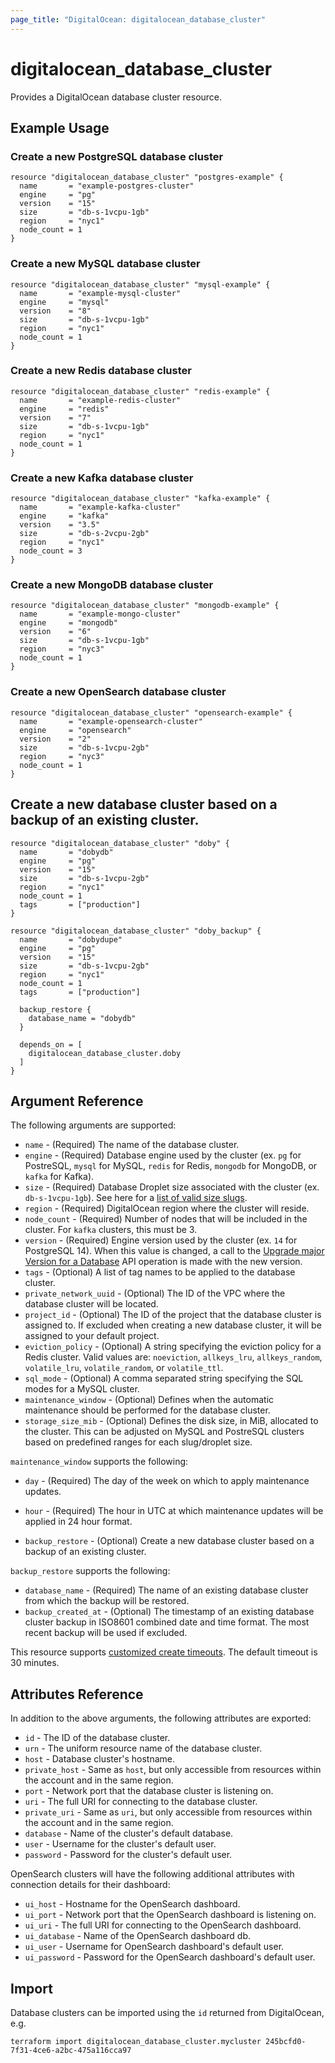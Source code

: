 ```yaml
---
page_title: "DigitalOcean: digitalocean_database_cluster"
---
```


# digitalocean\_database\_cluster

Provides a DigitalOcean database cluster resource.

## Example Usage

### Create a new PostgreSQL database cluster
```hcl
resource "digitalocean_database_cluster" "postgres-example" {
  name       = "example-postgres-cluster"
  engine     = "pg"
  version    = "15"
  size       = "db-s-1vcpu-1gb"
  region     = "nyc1"
  node_count = 1
}
```

### Create a new MySQL database cluster
```hcl
resource "digitalocean_database_cluster" "mysql-example" {
  name       = "example-mysql-cluster"
  engine     = "mysql"
  version    = "8"
  size       = "db-s-1vcpu-1gb"
  region     = "nyc1"
  node_count = 1
}
```

### Create a new Redis database cluster
```hcl
resource "digitalocean_database_cluster" "redis-example" {
  name       = "example-redis-cluster"
  engine     = "redis"
  version    = "7"
  size       = "db-s-1vcpu-1gb"
  region     = "nyc1"
  node_count = 1
}
```

### Create a new Kafka database cluster
```hcl
resource "digitalocean_database_cluster" "kafka-example" {
  name       = "example-kafka-cluster"
  engine     = "kafka"
  version    = "3.5"
  size       = "db-s-2vcpu-2gb"
  region     = "nyc1"
  node_count = 3
}
```

### Create a new MongoDB database cluster
```hcl
resource "digitalocean_database_cluster" "mongodb-example" {
  name       = "example-mongo-cluster"
  engine     = "mongodb"
  version    = "6"
  size       = "db-s-1vcpu-1gb"
  region     = "nyc3"
  node_count = 1
}
```

### Create a new OpenSearch database cluster
```hcl
resource "digitalocean_database_cluster" "opensearch-example" {
  name       = "example-opensearch-cluster"
  engine     = "opensearch"
  version    = "2"
  size       = "db-s-1vcpu-2gb"
  region     = "nyc3"
  node_count = 1
}
```

## Create a new database cluster based on a backup of an existing cluster.
```hcl
resource "digitalocean_database_cluster" "doby" {
  name       = "dobydb"
  engine     = "pg"
  version    = "15"
  size       = "db-s-1vcpu-2gb"
  region     = "nyc1"
  node_count = 1
  tags       = ["production"]
}

resource "digitalocean_database_cluster" "doby_backup" {
  name       = "dobydupe"
  engine     = "pg"
  version    = "15"
  size       = "db-s-1vcpu-2gb"
  region     = "nyc1"
  node_count = 1
  tags       = ["production"]

  backup_restore {
    database_name = "dobydb"
  }

  depends_on = [
    digitalocean_database_cluster.doby
  ]
}
```

## Argument Reference

The following arguments are supported:

* `name` - (Required) The name of the database cluster.
* `engine` - (Required) Database engine used by the cluster (ex. `pg` for PostreSQL, `mysql` for MySQL, `redis` for Redis, `mongodb` for MongoDB, or `kafka` for Kafka).
* `size` - (Required) Database Droplet size associated with the cluster (ex. `db-s-1vcpu-1gb`). See here for a [list of valid size slugs](https://docs.digitalocean.com/reference/api/api-reference/#tag/Databases).
* `region` - (Required) DigitalOcean region where the cluster will reside.
* `node_count` - (Required) Number of nodes that will be included in the cluster. For `kafka` clusters, this must be 3.
* `version` - (Required) Engine version used by the cluster (ex. `14` for PostgreSQL 14).
  When this value is changed, a call to the [Upgrade major Version for a Database](https://docs.digitalocean.com/reference/api/api-reference/#operation/databases_update_major_version) API operation is made with the new version.
* `tags` - (Optional) A list of tag names to be applied to the database cluster.
* `private_network_uuid` - (Optional) The ID of the VPC where the database cluster will be located.
* `project_id` - (Optional) The ID of the project that the database cluster is assigned to. If excluded when creating a new database cluster, it will be assigned to your default project.
* `eviction_policy` - (Optional) A string specifying the eviction policy for a Redis cluster. Valid values are: `noeviction`, `allkeys_lru`, `allkeys_random`, `volatile_lru`, `volatile_random`, or `volatile_ttl`.
* `sql_mode` - (Optional) A comma separated string specifying the  SQL modes for a MySQL cluster.
* `maintenance_window` - (Optional) Defines when the automatic maintenance should be performed for the database cluster.
* `storage_size_mib` - (Optional) Defines the disk size, in MiB, allocated to the cluster. This can be adjusted on MySQL and PostreSQL clusters based on predefined ranges for each slug/droplet size.

`maintenance_window` supports the following:

* `day` - (Required) The day of the week on which to apply maintenance updates.
* `hour` - (Required) The hour in UTC at which maintenance updates will be applied in 24 hour format.

* `backup_restore` - (Optional) Create a new database cluster based on a backup of an existing cluster.

`backup_restore` supports the following:

* `database_name` - (Required) The name of an existing database cluster from which the backup will be restored.
* `backup_created_at` - (Optional) The timestamp of an existing database cluster backup in ISO8601 combined date and time format. The most recent backup will be used if excluded.

This resource supports [customized create timeouts](https://www.terraform.io/docs/language/resources/syntax.html#operation-timeouts). The default timeout is 30 minutes.

## Attributes Reference

In addition to the above arguments, the following attributes are exported:

* `id` - The ID of the database cluster.
* `urn` - The uniform resource name of the database cluster.
* `host` - Database cluster's hostname.
* `private_host` - Same as `host`, but only accessible from resources within the account and in the same region.
* `port` - Network port that the database cluster is listening on.
* `uri` - The full URI for connecting to the database cluster.
* `private_uri` - Same as `uri`, but only accessible from resources within the account and in the same region.
* `database` - Name of the cluster's default database.
* `user` - Username for the cluster's default user.
* `password` - Password for the cluster's default user.

OpenSearch clusters will have the following additional attributes with connection
details for their dashboard:

* `ui_host` - Hostname for the OpenSearch dashboard.
* `ui_port` - Network port that the OpenSearch dashboard is listening on.
* `ui_uri` - The full URI for connecting to the OpenSearch dashboard.
* `ui_database` - Name of the OpenSearch dashboard db.
* `ui_user` - Username for OpenSearch dashboard's default user.
* `ui_password` - Password for the OpenSearch dashboard's default user.

## Import

Database clusters can be imported using the `id` returned from DigitalOcean, e.g.

```
terraform import digitalocean_database_cluster.mycluster 245bcfd0-7f31-4ce6-a2bc-475a116cca97
```
